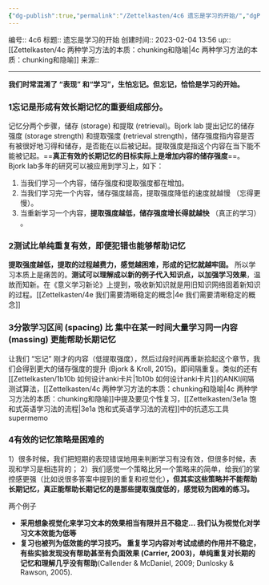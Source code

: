```yaml
---
{"dg-publish":true,"permalink":"/Zettelkasten/4c6 遗忘是学习的开始/","dgPassFrontmatter":true}
---
```


编号:: 4c6
标题:: 遗忘是学习的开始
创建时间:: 2023-02-04 13:56
up:: [[Zettelkasten/4c 两种学习方法的本质：chunking和隐喻\|4c 两种学习方法的本质：chunking和隐喻]]
来源:: 

---

**我们时常混淆了 “表现” 和“学习”，生怕忘记。但忘记，恰恰是学习的开始。**

### 1**忘记是形成有效长期记忆的重要组成部分。**
记忆分两个步骤，储存 (storage) 和提取 (retrieval)。Bjork lab 提出记忆的储存强度 (storage strength) 和提取强度 (retrieval strength)，储存强度指内容是否有被很好地习得和储存，是否能在以后被记起。提取强度是指这个内容在当下能不能被记起。==**真正有效的长期记忆的目标实际上是增加内容的储存强度**==。 Bjork lab多年的研究可以被应用到学习上，如下：
1.  当我们学习一个内容，储存强度和提取强度都在增加。
2.  当我们学习完一个内容，储存强度越高，提取强度降低的速度就越慢 （忘得更慢）。
3.  当重新学习一个内容，**提取强度越低，储存强度增长得就越快** （真正的学习） 。

### 2**测试比单纯重复有效，即便犯错也能够帮助记忆**
**提取强度越低，提取的过程越费力，感觉越困难，形成的记忆就越牢固。** 所以学习本质上是痛苦的。**测试可以理解成以新的例子代入知识点，以加强学习效果**，温故而知新。在《意义学习新论》上提到，吸收新知识就是用旧知识网络固着新知识的过程。[[Zettelkasten/4e 我们需要清晰稳定的概念\|4e 我们需要清晰稳定的概念]]

### 3**分散学习区间 (spacing) 比 集中在某一时间大量学习同一内容 (massing) 更能帮助长期记忆**
让我们 “忘记” 刚才的内容（低提取强度），然后过段时间再重新拾起这个章节，我们会得到更大的储存强度的提升 (Bjork & Kroll, 2015)。即间隔重复。类似的还有[[Zettelkasten/1b10b 如何设计anki卡片\|1b10b 如何设计anki卡片]]的ANKI间隔测试算法，[[Zettelkasten/4c 两种学习方法的本质：chunking和隐喻\|4c 两种学习方法的本质：chunking和隐喻]]中提及要见个性复习，[[Zettelkasten/3e1a 饱和式英语学习法的流程\|3e1a 饱和式英语学习法的流程]]中的抗遗忘工具supermemo

### 4**有效的记忆策略是困难的**
1）很多时候，我们把短期的表现错误地用来判断学习有没有效，但很多时候，表现和学习是相违背的；
2）我们感觉一个策略比另一个策略来的简单，给我们的掌控感更强（比如说很多答案中提到的重复和视觉化）**，但其实这些策略并不能帮助长期记忆，真正能帮助长期记忆的是那些提取强度低的，感觉较为困难的练习。**

两个例子
-   **采用想象视觉化来学习文本的效果相当有限并且不稳定... 我们认为视觉化对学习文本效能为低等**
-   **复习也被列为低效能的学习技巧。 重复学习内容对考试成绩的作用并不稳定，有些实验发现没有帮助甚至有负面效果 (Carrier, 2003)，单纯重复对长期的记忆和理解几乎没有帮助**(Callender & McDaniel, 2009; Dunlosky & Rawson, 2005).